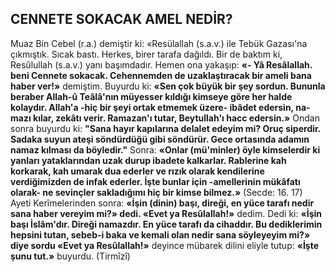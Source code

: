 ## CENNETE SOKACAK AMEL NEDİR?

Muaz Bin Cebel (r.a.) demiştir ki: «Resülallah (s.a.v.) ile Tebük Gazası'na çıkmıştık. Sı­cak bastı. Herkes, birer tarafa dağıldı. Bir de baktım ki, Resûlullah (s.a.v.) yanı başımdadır. Hemen ona yakaşıp: **«- Yâ Resâlallah. beni Cennete sokacak. Cehennemden de uzaklaştıra­cak bir ameli bana haber ver!»** demiştim. Buyur­du ki: **«Sen çok büyük bir şey sordun. Bununla beraber Allah-û Teâlâ'nın müyesser kıldığı kim­seye göre her halde kolaydır. Allah'a -hiç bir şeyi ortak etmemek üzere- ibâdet edersin, na­mazı kılar, zekâtı verir. Ramazan'ı tutar, Beytullah'ı hacc edersin.»** Ondan sonra buyurdu ki: **"Sana hayır kapılarına delalet edeyim mi? Oruç siperdir. Sadaka suyun ateşi söndürdüğü gibi söndürür. Gece ortasında adamın namaz kılma­sı da böyledir."** Sonra: **«Onlar (mü'minler) öy­le kimselerdir ki yanları yataklarından uzak du­rup ibadete kalkarlar. Rablerine kah korkarak, kah umarak dua ederler ve rızık olarak kendi­lerine verdiğimizden de infak ederler. İşte bun­lar için -amellerinin mükâfatı olarak- ne se­vinçler sakladığımı hiç bir kimse bilmez.»** (Sec­de: 16. 17) Ayeti Kerîmelerinden sonra: **«İşin (dinin) başı, direği, en yüce tarafı nedir sana haber vereyim mi?» dedi. «Evet ya Resûlallah!»** dedim. Dedi ki: **«İşin başı İslâm'dır. Direği namazdır. En yüce tarafı da cihaddır. Bu dedikle­rimin hepsini tutan, sebeb-i baka ve kemali olan nedir sana söyleyeyim mi?» diye sordu «Evet ya Resûlallah!»** deyince mübarek dilini eliyle tutup: **«İşte şunu tut.»** buyurdu. (Tirmîzî)
